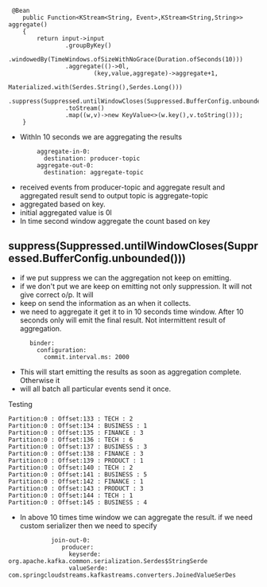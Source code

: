 ````
 @Bean
    public Function<KStream<String, Event>,KStream<String,String>> aggregate()
    {
        return input->input
                .groupByKey()
                .windowedBy(TimeWindows.ofSizeWithNoGrace(Duration.ofSeconds(10)))
                .aggregate(()->0l,
                        (key,value,aggregate)->aggregate+1,
                        Materialized.with(Serdes.String(),Serdes.Long()))
                .suppress(Suppressed.untilWindowCloses(Suppressed.BufferConfig.unbounded()))
                .toStream()
                .map((w,v)->new KeyValue<>(w.key(),v.toString()));
    }
````

- WithIn 10 seconds we are aggregating the results
````
        aggregate-in-0:
          destination: producer-topic
        aggregate-out-0:
          destination: aggregate-topic
````
- received events from producer-topic and aggregate result and aggregated result send to
  output topic is aggregate-topic
- aggregated based on key.
- initial aggregated value is 0l
- In time second window aggregate the count based on key
## suppress(Suppressed.untilWindowCloses(Suppressed.BufferConfig.unbounded()))
- if we  put suppress we can the aggregation not keep on emitting. 
- if we don't put we are keep on emitting not only suppression. It will not give correct o/p. It will 
- keep on send the information as an when it collects.
- we need to aggregate it get it to in 10 seconds time window. After 10 seconds only will emit the final 
result. Not intermittent result of aggregation.


````
      binder:
        configuration:
          commit.interval.ms: 2000
````
- This will start emitting the results as soon as aggregation complete. Otherwise it 
- will all batch all particular events send it once.


Testing
````
Partition:0 : Offset:133 : TECH : 2
Partition:0 : Offset:134 : BUSINESS : 1
Partition:0 : Offset:135 : FINANCE : 3
Partition:0 : Offset:136 : TECH : 6
Partition:0 : Offset:137 : BUSINESS : 3
Partition:0 : Offset:138 : FINANCE : 3
Partition:0 : Offset:139 : PRODUCT : 1
Partition:0 : Offset:140 : TECH : 2
Partition:0 : Offset:141 : BUSINESS : 5
Partition:0 : Offset:142 : FINANCE : 1
Partition:0 : Offset:143 : PRODUCT : 3
Partition:0 : Offset:144 : TECH : 1
Partition:0 : Offset:145 : BUSINESS : 4
````
- In above 10 times time window we can aggregate the result.
if we need custom serializer then we need to specify
````
            join-out-0:
               producer:
                 keyserde: org.apache.kafka.common.serialization.Serdes$StringSerde
                 valueSerde: com.springcloudstreams.kafkastreams.converters.JoinedValueSerDes
````
